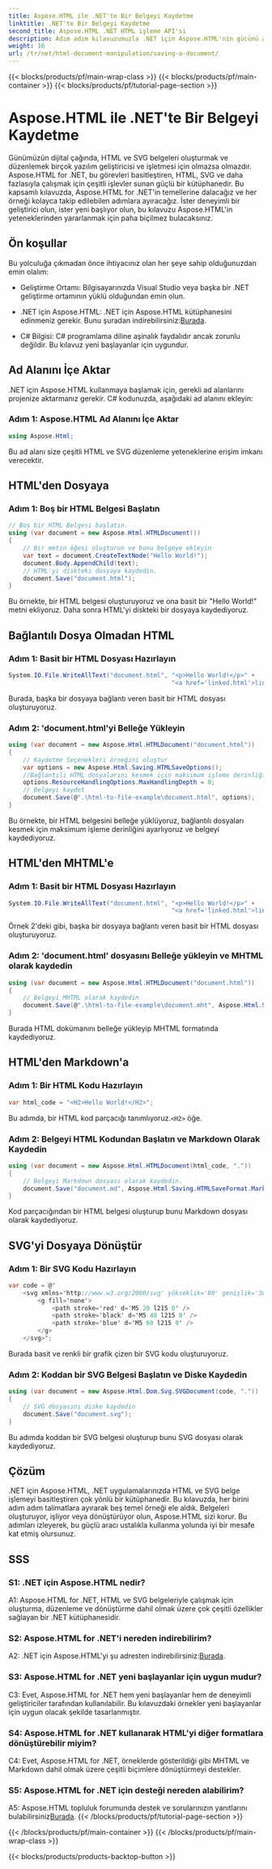 ```yaml
---
title: Aspose.HTML ile .NET'te Bir Belgeyi Kaydetme
linktitle: .NET'te Bir Belgeyi Kaydetme
second_title: Aspose.HTML .NET HTML işleme API'si
description: Adım adım kılavuzumuzla .NET için Aspose.HTML'nin gücünü açığa çıkarın. HTML ve SVG belgeleri oluşturmayı, düzenlemeyi ve dönüştürmeyi öğrenin
weight: 16
url: /tr/net/html-document-manipulation/saving-a-document/
---
```


{{< blocks/products/pf/main-wrap-class >}}
{{< blocks/products/pf/main-container >}}
{{< blocks/products/pf/tutorial-page-section >}}

# Aspose.HTML ile .NET'te Bir Belgeyi Kaydetme


Günümüzün dijital çağında, HTML ve SVG belgeleri oluşturmak ve düzenlemek birçok yazılım geliştiricisi ve işletmesi için olmazsa olmazdır. Aspose.HTML for .NET, bu görevleri basitleştiren, HTML, SVG ve daha fazlasıyla çalışmak için çeşitli işlevler sunan güçlü bir kütüphanedir. Bu kapsamlı kılavuzda, Aspose.HTML for .NET'in temellerine dalacağız ve her örneği kolayca takip edilebilen adımlara ayıracağız. İster deneyimli bir geliştirici olun, ister yeni başlıyor olun, bu kılavuzu Aspose.HTML'in yeteneklerinden yararlanmak için paha biçilmez bulacaksınız.

## Ön koşullar

Bu yolculuğa çıkmadan önce ihtiyacınız olan her şeye sahip olduğunuzdan emin olalım:

- Geliştirme Ortamı: Bilgisayarınızda Visual Studio veya başka bir .NET geliştirme ortamının yüklü olduğundan emin olun.

- .NET için Aspose.HTML: .NET için Aspose.HTML kütüphanesini edinmeniz gerekir. Bunu şuradan indirebilirsiniz:[Burada](https://releases.aspose.com/html/net/).

- C# Bilgisi: C# programlama diline aşinalık faydalıdır ancak zorunlu değildir. Bu kılavuz yeni başlayanlar için uygundur.

## Ad Alanını İçe Aktar

.NET için Aspose.HTML kullanmaya başlamak için, gerekli ad alanlarını projenize aktarmanız gerekir. C# kodunuzda, aşağıdaki ad alanını ekleyin:

### Adım 1: Aspose.HTML Ad Alanını İçe Aktar
```csharp
using Aspose.Html;
```

Bu ad alanı size çeşitli HTML ve SVG düzenleme yeteneklerine erişim imkanı verecektir.

## HTML'den Dosyaya

### Adım 1: Boş bir HTML Belgesi Başlatın
```csharp
// Boş bir HTML Belgesi başlatın.
using (var document = new Aspose.Html.HTMLDocument())
{
    // Bir metin öğesi oluşturun ve bunu belgeye ekleyin
    var text = document.CreateTextNode("Hello World!");
    document.Body.AppendChild(text);
    // HTML'yi diskteki dosyaya kaydedin.
    document.Save("document.html");
}
```

Bu örnekte, bir HTML belgesi oluşturuyoruz ve ona basit bir "Hello World!" metni ekliyoruz. Daha sonra HTML'yi diskteki bir dosyaya kaydediyoruz.

## Bağlantılı Dosya Olmadan HTML

### Adım 1: Basit bir HTML Dosyası Hazırlayın
```csharp
System.IO.File.WriteAllText("document.html", "<p>Hello World!</p>" +
                                             "<a href='linked.html'>linked file</a>");
```

Burada, başka bir dosyaya bağlantı veren basit bir HTML dosyası oluşturuyoruz.

### Adım 2: 'document.html'yi Belleğe Yükleyin
```csharp
using (var document = new Aspose.Html.HTMLDocument("document.html"))
{
    // Kaydetme Seçenekleri örneğini oluştur
    var options = new Aspose.Html.Saving.HTMLSaveOptions();
    //Bağlantılı HTML dosyalarını kesmek için maksimum işleme derinliğini 0 olarak ayarlayın.
    options.ResourceHandlingOptions.MaxHandlingDepth = 0;
    // Belgeyi kaydet
    document.Save(@".\html-to-file-example\document.html", options);
}
```

Bu örnekte, bir HTML belgesini belleğe yüklüyoruz, bağlantılı dosyaları kesmek için maksimum işleme derinliğini ayarlıyoruz ve belgeyi kaydediyoruz. 

## HTML'den MHTML'e

### Adım 1: Basit bir HTML Dosyası Hazırlayın
```csharp
System.IO.File.WriteAllText("document.html", "<p>Hello World!</p>" +
                                             "<a href='linked.html'>linked file</a>");
```

Örnek 2'deki gibi, başka bir dosyaya bağlantı veren basit bir HTML dosyası oluşturuyoruz.

### Adım 2: 'document.html' dosyasını Belleğe yükleyin ve MHTML olarak kaydedin
```csharp
using (var document = new Aspose.Html.HTMLDocument("document.html"))
{
    // Belgeyi MHTML olarak kaydedin
    document.Save(@".\html-to-file-example\document.mht", Aspose.Html.Saving.HTMLSaveFormat.MHTML);
}
```

Burada HTML dokümanını belleğe yükleyip MHTML formatında kaydediyoruz.

## HTML'den Markdown'a

### Adım 1: Bir HTML Kodu Hazırlayın
```csharp
var html_code = "<H2>Hello World!</H2>";
```

 Bu adımda, bir HTML kod parçacığı tanımlıyoruz.`<H2>` öğe.

### Adım 2: Belgeyi HTML Kodundan Başlatın ve Markdown Olarak Kaydedin
```csharp
using (var document = new Aspose.Html.HTMLDocument(html_code, "."))
{
    // Belgeyi Markdown dosyası olarak kaydedin.
    document.Save("document.md", Aspose.Html.Saving.HTMLSaveFormat.Markdown);
}
```

Kod parçacığından bir HTML belgesi oluşturup bunu Markdown dosyası olarak kaydediyoruz.

## SVG'yi Dosyaya Dönüştür

### Adım 1: Bir SVG Kodu Hazırlayın
```csharp
var code = @"
    <svg xmlns='http://www.w3.org/2000/svg' yükseklik='80' genişlik='300'>
        <g fill='none'>
            <path stroke='red' d='M5 20 l215 0' />
            <path stroke='black' d='M5 40 l215 0' />
            <path stroke='blue' d='M5 60 l215 0' />
        </g>
    </svg>";
```

Burada basit ve renkli bir grafik çizen bir SVG kodu oluşturuyoruz.

### Adım 2: Koddan bir SVG Belgesi Başlatın ve Diske Kaydedin
```csharp
using (var document = new Aspose.Html.Dom.Svg.SVGDocument(code, "."))
{
    // SVG dosyasını diske kaydedin
    document.Save("document.svg");
}
```

Bu adımda koddan bir SVG belgesi oluşturup bunu SVG dosyası olarak kaydediyoruz.

## Çözüm

.NET için Aspose.HTML, .NET uygulamalarınızda HTML ve SVG belge işlemeyi basitleştiren çok yönlü bir kütüphanedir. Bu kılavuzda, her birini adım adım talimatlara ayırarak beş temel örneği ele aldık. Belgeleri oluşturuyor, işliyor veya dönüştürüyor olun, Aspose.HTML sizi korur. Bu adımları izleyerek, bu güçlü aracı ustalıkla kullanma yolunda iyi bir mesafe kat etmiş olursunuz.

## SSS

### S1: .NET için Aspose.HTML nedir?

A1: Aspose.HTML for .NET, HTML ve SVG belgeleriyle çalışmak için oluşturma, düzenleme ve dönüştürme dahil olmak üzere çok çeşitli özellikler sağlayan bir .NET kütüphanesidir.

### S2: Aspose.HTML for .NET'i nereden indirebilirim?

 A2: .NET için Aspose.HTML'yi şu adresten indirebilirsiniz:[Burada](https://releases.aspose.com/html/net/).

### S3: Aspose.HTML for .NET yeni başlayanlar için uygun mudur?

C3: Evet, Aspose.HTML for .NET hem yeni başlayanlar hem de deneyimli geliştiriciler tarafından kullanılabilir. Bu kılavuzdaki örnekler yeni başlayanlar için uygun olacak şekilde tasarlanmıştır.

### S4: Aspose.HTML for .NET kullanarak HTML'yi diğer formatlara dönüştürebilir miyim?

C4: Evet, Aspose.HTML for .NET, örneklerde gösterildiği gibi MHTML ve Markdown dahil olmak üzere çeşitli biçimlere dönüştürmeyi destekler.

### S5: Aspose.HTML for .NET için desteği nereden alabilirim?

 A5: Aspose.HTML topluluk forumunda destek ve sorularınızın yanıtlarını bulabilirsiniz[Burada](https://forum.aspose.com/).
{{< /blocks/products/pf/tutorial-page-section >}}

{{< /blocks/products/pf/main-container >}}
{{< /blocks/products/pf/main-wrap-class >}}

{{< blocks/products/products-backtop-button >}}
